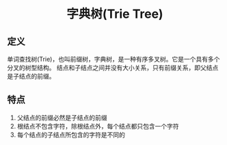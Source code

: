 # <center> 字典树(Trie Tree)
## 定义
单词查找树(Trie)，也叫前缀树，字典树，是一种有序多叉树。它是一个具有多个分叉的树型结构。
结点和子结点之间并没有大小关系，只有前缀关系，即父结点是子结点的前缀。

## 特点
1. 父结点的前缀必然是子结点的前缀
2. 根结点不包含字符，除根结点外，每个结点都只包含一个字符
3. 每个结点的子结点所包含的字符是不同的
